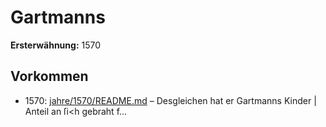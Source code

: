 # Gartmanns

**Ersterwähnung:** 1570

## Vorkommen
- 1570: [jahre/1570/README.md](../jahre/1570/README.md) – Desgleichen hat er Gartmanns Kinder |
Anteil an ſi<h gebraht f...
